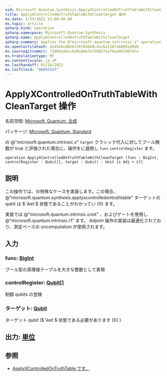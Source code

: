 ```yaml
---
uid: Microsoft.Quantum.Synthesis.ApplyXControlledOnTruthTableWithCleanTarget
title: ApplyXControlledOnTruthTableWithCleanTarget 操作
ms.date: 1/23/2021 12:00:00 AM
ms.topic: article
qsharp.kind: operation
qsharp.namespace: Microsoft.Quantum.Synthesis
qsharp.name: ApplyXControlledOnTruthTableWithCleanTarget
qsharp.summary: Applies the @"microsoft.quantum.intrinsic.x" operation on `target`, if the Boolean function `func` evaluates to true for the classical assignment in `controlRegister`.
ms.openlocfilehash: a54544cd026f26784bb0c41cb12187a8885ed9db
ms.sourcegitcommit: 71605ea9cc630e84e7ef29027e1f0ea06299747e
ms.translationtype: MT
ms.contentlocale: ja-JP
ms.lasthandoff: 01/26/2021
ms.locfileid: "98855547"
---
```

# <a name="applyxcontrolledontruthtablewithcleantarget-operation"></a>ApplyXControlledOnTruthTableWithCleanTarget 操作

名前空間: [Microsoft. Quantum. 合成](xref:Microsoft.Quantum.Synthesis)

パッケージ: [Microsoft. Quantum. Standard](https://nuget.org/packages/Microsoft.Quantum.Standard)


の @"microsoft.quantum.intrinsic.x" `target` クラシック代入に対してブール関数が true と評価された場合に、操作をに適用し `func` `controlRegister` ます。

```qsharp
operation ApplyXControlledOnTruthTableWithCleanTarget (func : BigInt, controlRegister : Qubit[], target : Qubit) : Unit is Adj + Ctl
```


## <a name="description"></a>説明

この操作では、の特殊なケースを実装します。この場合、 @"microsoft.quantum.synthesis.applyxcontrolledontruthtable" ターゲットの qubit は $ \ket $ 状態であることがわかってい {0} ます。

実装では @"microsoft.quantum.intrinsic.cnot" 、およびゲートを使用し @"microsoft.quantum.intrinsic.r1" ます。  Adjoint 操作の実装は最適化されており、測定ベースの uncomputation が使用されます。

## <a name="input"></a>入力

### <a name="func--bigint"></a>func: [BigInt](xref:microsoft.quantum.lang-ref.bigint)

ブール型の真理値テーブルを大きな整数として表現


### <a name="controlregister--qubit"></a>controlRegister: [Qubit](xref:microsoft.quantum.lang-ref.qubit)[]

制御 qubits の登録


### <a name="target--qubit"></a>ターゲット: [Qubit](xref:microsoft.quantum.lang-ref.qubit)

ターゲット qubit ($ \ket $ 状態である必要があります {0} )



## <a name="output--unit"></a>出力: [単位](xref:microsoft.quantum.lang-ref.unit)



## <a name="see-also"></a>参照

- [ApplyXControlledOnTruthTable です。](xref:Microsoft.Quantum.Synthesis.ApplyXControlledOnTruthTable)